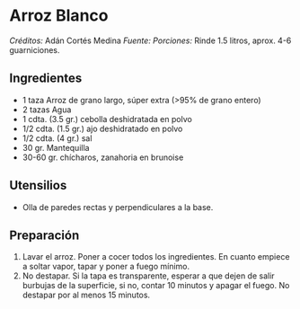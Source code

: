 # Arroz Blanco

*Créditos:* Adán Cortés Medina
*Fuente:*
*Porciones:* Rinde 1.5 litros, aprox. 4-6 guarniciones.


## Ingredientes

- 1 taza Arroz de grano largo, súper extra (>95% de grano entero)
- 2 tazas Agua
- 1 cdta. (3.5 gr.) cebolla deshidratada en polvo
- 1/2 cdta. (1.5 gr.) ajo deshidratado en polvo
- 1/2 cdta. (4 gr.) sal
- 30 gr. Mantequilla
- 30-60 gr. chícharos, zanahoria en brunoise
   

## Utensilios

- Olla de paredes rectas y perpendiculares a la base.

## Preparación

1. Lavar el arroz. Poner a cocer todos los ingredientes. En cuanto empiece a soltar vapor, tapar y poner a fuego mínimo.
2. No destapar. Si la tapa es transparente, esperar a que dejen de salir burbujas de la superficie, si no, contar 10 minutos y apagar el fuego. No destapar por al menos 15 minutos.
